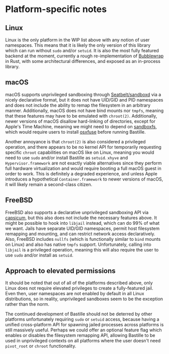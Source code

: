 # Platform-specific notes

## Linux

Linux is the only platform in the WIP list above with any notion of user
namespaces. This means that it is likely the only version of this library which
can run without `sudo` and/or `setuid`. It is also the most fully featured
backend at the moment, currently a rough re-implementation of [Bubblewrap] in
Rust, with some architectural differences, and exposed as an in-process library.

[Bubblewrap]: https://github.com/containers/bubblewrap

## macOS

macOS supports unprivileged sandboxing through [Seatbelt/sandboxd][sandboxd] via
a nicely declarative format, but it does not have UID/GID and PID namespaces and
does not include the ability to remap the filesystem in an arbitrary manner.
Additionally, macOS does not have bind mounts nor `tmpfs`, meaning that these
features may have to be emulated with `chroot(2)`. Additionally, newer versions
of macOS disallow hard-linking of directories, except for Apple's Time Machine,
meaning we might need to depend on [sandboxfs], which would require users to
install [osxfuse] before running Bastille.

Another annoyance is that `chroot(2)` is also considered a privileged operation,
and there appears to be no kernel API for temporarily requesting specific
`chroot` capabilities on macOS like on Linux, meaning you would need to use
`sudo` and/or install Bastille as `setuid`. `xhyve` and `Hypervisor.framework`
are not exactly viable alternatives since they perform full hardware
virtualization and would require booting a full macOS guest in order to work.
This is definitely a degraded experience, and unless Apple introduces a
hypothetical `Container.framework` to newer versions of macOS, it will likely
remain a second-class citizen.

[sandboxd]: https://reverse.put.as/wp-content/uploads/2011/09/Apple-Sandbox-Guide-v1.0.pdf
[sandboxfs]: https://github.com/bazelbuild/sandboxfs
[osxfuse]: https://osxfuse.github.io/

## FreeBSD

FreeBSD also supports a declarative unprivileged sandboxing API via [capsicum],
but this also does not include the necessary features above. It might be
possible to hook into `libjail` instead, which can do 99% of what we want. Jails
have separate UID/GID namespaces, permit host filesystem remapping and mounting,
and can restrict network access declaratively. Also, FreeBSD includes `nullfs`
(which is functionally similar to `bind` mounts on Linux) and also has native
`tmpfs` support. Unfortunately, calling into `libjail` is a privileged
operation, meaning this will also require the user to use `sudo` and/or install
as `setuid`.

[capsicum]: https://wiki.freebsd.org/Capsicum

## Approach to elevated permissions

It should be noted that out of all of the platforms described above, only Linux
does not require elevated privileges to create a fully-featured jail. Even then,
user namespaces are not enabled by default in all Linux distributions, so in
reality, unprivileged sandboxes seem to be the exception rather than the norm.

The continued development of Bastille should not be deterred by other platforms
unfortunately requiring `sudo` or `setuid` access, because having a unified
cross-platform API for spawning jailed processes across platforms is still
massively useful. Perhaps we could offer an optional feature flag which enables
or disables the filesystem remapping API, allowing Bastille to be used in
unprivileged contexts on all platforms where the user doesn't need `pivot_root`
or `chroot` functionality.
